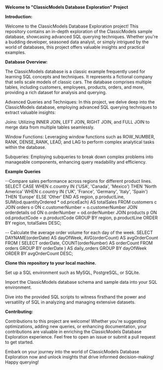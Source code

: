 **Welcome to "ClassicModels Database Exploration" Project**

**Introduction:**

Welcome to the ClassicModels Database Exploration project! This repository contains an in-depth exploration of the ClassicModels sample database, showcasing advanced SQL querying techniques. Whether you're a budding developer, seasoned data analyst, or simply intrigued by the world of databases, this project offers valuable insights and practical examples.

**Database Overview:**

The ClassicModels database is a classic example frequently used for learning SQL concepts and techniques. It represents a fictional company that sells scale models of classic cars. The database comprises multiple tables, including customers, employees, products, orders, and more, providing a rich dataset for analysis and querying.

Advanced Queries and Techniques:
In this project, we delve deep into the ClassicModels database, employing advanced SQL querying techniques to extract valuable insights:

Joins: Utilizing INNER JOIN, LEFT JOIN, RIGHT JOIN, and FULL JOIN to merge data from multiple tables seamlessly.

Window Functions: Leveraging window functions such as ROW_NUMBER, RANK, DENSE_RANK, LEAD, and LAG to perform complex analytical tasks within the database.

Subqueries: Employing subqueries to break down complex problems into manageable components, enhancing query readability and efficiency.


**Example Queries**

--Compare sales performance across regions for different product lines.
SELECT 
   CASE
       WHEN c.country IN ('USA', 'Canada', 'Mexico') THEN 'North America'
       WHEN c.country IN ('UK', 'France', 'Germany', 'Italy', 'Spain') THEN 'Europe'
       ELSE 'Other'
   END AS region,
   p.productLine,
   SUM(od.quantityOrdered * od.priceEach) AS totalSales
FROM customers c
JOIN orders o ON c.customerNumber = o.customerNumber
JOIN orderdetails od ON o.orderNumber = od.orderNumber
JOIN products p ON od.productCode = p.productCode
GROUP BY region, p.productLine
ORDER BY region, totalSales DESC;


-- Calculate the average order volume for each day of the week.
SELECT DAYNAME(orderDate) AS dayOfWeek, 
       AVG(orderCount) AS avgOrderCount
FROM (
    SELECT orderDate, COUNT(orderNumber) AS orderCount
    FROM orders
    GROUP BY orderDate
) AS daily_orders
GROUP BY dayOfWeek
ORDER BY avgOrderCount DESC;



**Clone this repository to your local machine.**

Set up a SQL environment such as MySQL, PostgreSQL, or SQLite.

Import the ClassicModels database schema and sample data into your SQL environment.

Dive into the provided SQL scripts to witness firsthand the power and versatility of SQL in analyzing and managing extensive datasets.

**Contributing:**

Contributions to this project are welcome! Whether you're suggesting optimizations, adding new queries, or enhancing documentation, your contributions are valuable in enriching the ClassicModels Database Exploration experience. Feel free to open an issue or submit a pull request to get started.


Embark on your journey into the world of ClassicModels Database Exploration now and unlock insights that drive informed decision-making! Happy querying!
